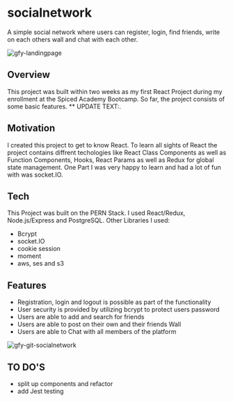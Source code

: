 # socialnetwork
A simple social network where users can register, login, find friends, write on each others wall and chat with each other.

![gfy-landingpage](https://github.com/LuiseBrandenburger/portfolio-next/blob/main/public/content/socialnetwork.JPG)

## Overview
This project was built within two weeks as my first React Project during my enrollment at the Spiced Academy Bootcamp. 
So far, the project consists of some basic features. ** UPDATE TEXT:.

## Motivation
I created this project to get to know React. To learn all sights of React the project contains diffrent techologies like React Class Components as well as Function Components, Hooks, React Params as well as Redux for global state management. One Part I was very happy to learn and had a lot of fun with was socket.IO. 

## Tech
This Project was built on the PERN Stack. I used React/Redux, Node.js/Express and PostgreSQL.
Other Libraries I used:
- Bcrypt
- socket.IO
- cookie session
- moment
- aws, ses and s3

## Features
- Registration, login and logout is possible as part of the functionality
- User security is provided by utilizing bcrypt to protect users password
- Users are able to add and search for friends
- Users are able to post on their own and their friends Wall
- Users are able to Chat with all members of the platform

![gfy-git-socialnetwork](https://github.com/LuiseBrandenburger/portfolio-next/blob/main/public/content/socialnetwork.gif)

## TO DO'S
- split up components and refactor
- add Jest testing
